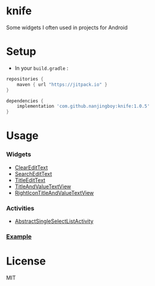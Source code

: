 # knife
Some widgets I often used in projects for Android

# Setup

* In your `build.gradle` :

```gradle
repositories {
    maven { url "https://jitpack.io" }
}

dependencies {
    implementation 'com.github.nanjingboy:knife:1.0.5'
}
```

# Usage

### Widgets

* [ClearEditText](sample/src/main/res/layout/activity_clear_edit_text_demo.xml)
* [SearchEditText](sample/src/main/res/layout/activity_search_edit_text_demo.xml)
* [TitleEditText](sample/src/main/res/layout/activity_title_edit_text_demo.xml)
* [TitleAndValueTextView](sample/src/main/res/layout/activity_title_and_value_text_view_demo.xml)
* [RightIconTitleAndValueTextView](sample/src/main/res/layout/activity_right_icon_title_and_value_text_view.xml)

### Activities

* [AbstractSingleSelectListActivity](sample/src/main/java/me/tom/knife/sample/UserSingleSelectListActivity.java)

### [Example](sample/src/main)

# License

MIT
